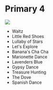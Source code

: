 # Primary 4

![](https://archive.org/download/12-thanks-a-million/Primary%204%20cover.jpeg)

- Waltz
- Little Red Shoes
- Lullaby of Stars
- Let's Explore
- Banana's Cha Cha
- Marionette Dance
- Lavenders Blue
- Gypsy Dance
- Treasure Hunting
- The Dove
- Spanish Dance
